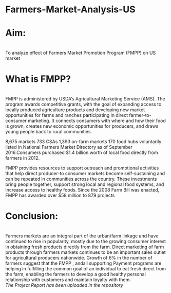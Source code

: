 # Farmers-Market-Analysis-US

<h1>Aim:</h1><br/>
To analyze effect of Farmers Market Promotion Program (FMPP) on US market

<h1>What is FMPP?</h1> <br/>
FMPP is administered by USDA’s Agricultural Marketing Service (AMS). The program awards competitive grants, with the goal of expanding access to locally produced agriculture products and developing new market opportunities for farms and ranches participating in direct farmer-to-consumer marketing. It connects consumers with where and how their food is grown, creates new economic opportunities for producers, and draws young people back to rural communities. 

8,675 markets 733 CSAs 1,393 on-farm markets 170 food hubs voluntarily listed in National Farmers Market Directory as of September 2016.Consumers purchased $1.4 billion worth of local food directly from farmers in 2012. 

FMPP provides resources to support outreach and promotional activities that help direct producer-to consumer markets become self-sustaining and can be repeated in communities across the country. These investments bring people together, support strong local and regional food systems, and increase access to healthy foods. Since the 2008 Farm Bill was enacted, FMPP has awarded over $58 million to 879 projects 



<h1>Conclusion:</h1><br/>
Farmers markets are an integral part of the urban/farm linkage and have continued to rise in popularity, mostly due to the growing consumer interest in obtaining fresh products directly from the farm. Direct marketing of farm products through farmers markets continues to be an important sales outlet for agricultural producers nationwide. Growth of 6% in the number of farmers suggest that the FMPP , andall supporting Payment programs are helping in fulfilling the common goal of an individual to eat fresh direct from the farm, enabling the farmers to develop a good healthy personal relationship with customers and maintain loyalty with them. 



<br/>
<i><bold>The Project Report has been uploaded in the repository</bold><i>
